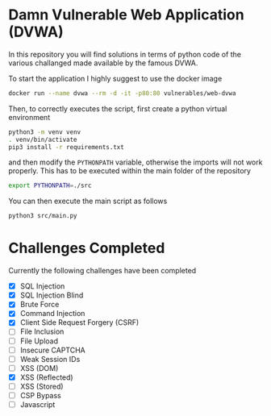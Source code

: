 # Damn Vulnerable Web Application (DVWA)

In this repository you will find solutions in terms of python code of the various challanged made available by the famous DVWA. 

To start the application I highly suggest to use the docker image

```sh
docker run --name dvwa --rm -d -it -p80:80 vulnerables/web-dvwa
```

Then, to correctly executes the script, first create a python virtual environment 

```sh
python3 -m venv venv
. venv/bin/activate
pip3 install -r requirements.txt
```

and then modify the `PYTHONPATH` variable, otherwise the imports will
not work properly. This has to be executed within the main folder of
the repository

```sh
export PYTHONPATH=./src
```

You can then execute the main script as follows

```sh
python3 src/main.py
```

# Challenges Completed

Currently the following challenges have been completed

- [X] SQL Injection
- [X] SQL Injection Blind
- [X] Brute Force
- [X] Command Injection
- [X] Client Side Request Forgery (CSRF)
- [ ] File Inclusion
- [ ] File Upload
- [ ] Insecure CAPTCHA
- [ ] Weak Session IDs
- [ ] XSS (DOM)
- [X] XSS (Reflected)
- [ ] XSS (Stored)
- [ ] CSP Bypass
- [ ] Javascript
